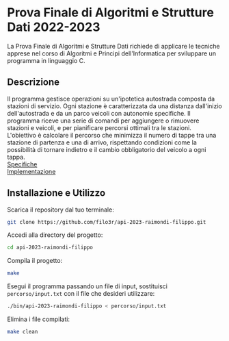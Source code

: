 # Prova Finale di Algoritmi e Strutture Dati 2022-2023
La Prova Finale di Algoritmi e Strutture Dati richiede di applicare le tecniche apprese nel corso di Algoritmi e Principi dell'Informatica per sviluppare un programma in linguaggio C.
## Descrizione
Il programma gestisce operazioni su un'ipotetica autostrada composta da stazioni di servizio. Ogni stazione è caratterizzata da una distanza dall'inizio dell'autostrada e da un parco veicoli con autonomie specifiche. Il programma riceve una serie di comandi per aggiungere o rimuovere stazioni e veicoli, e per pianificare percorsi ottimali tra le stazioni.  
L'obiettivo è calcolare il percorso che minimizza il numero di tappe tra una stazione di partenza e una di arrivo, rispettando condizioni come la possibilità di tornare indietro e il cambio obbligatorio del veicolo a ogni tappa.  
[Specifiche](specifiche/SpecificheProgetto_2022-2023.pdf)  
[Implementazione](specifiche/ImplementazioneProgetto_2022-2023.pdf)  
## Installazione e Utilizzo
Scarica il repository dal tuo terminale:  
```bash
git clone https://github.com/filo3r/api-2023-raimondi-filippo.git
```
Accedi alla directory del progetto:  
```bash  
cd api-2023-raimondi-filippo
```
Compila il progetto:  
```bash  
make
```
Esegui il programma passando un file di input, sostituisci `percorso/input.txt` con il file che desideri utilizzare:  
```bash  
./bin/api-2023-raimondi-filippo < percorso/input.txt
```
Elimina i file compilati:  
```bash
make clean
```

